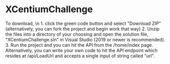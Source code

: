 # XCentiumChallenge

To download, \n
     1. click the green code button and select "Download ZIP" (alternatively, you can fork the project and begin work that way)
     2. Unzip the files into a directory of your choosing and open the solution file, "XCentiumChallenge.sln" in Visual Studio (2019 or newer is recommended).
     3. Run the project and you can hit the API from the /home/index page. Alternatively, you can write your own code to hit the API endpoint which resides at /api/LoadUrl and accepts a single input of string called "url".

